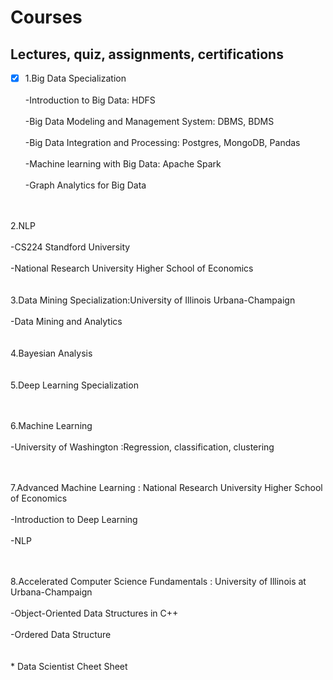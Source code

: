 # Courses
## Lectures, quiz, assignments, certifications

-[x] 1.Big Data Specialization<br/>
<space><br/><space>-Introduction to Big Data: HDFS <br/>
<space><br/><space>-Big Data Modeling and Management System: DBMS, BDMS <br/>
<space><br/><space>-Big Data Integration and Processing: Postgres, MongoDB, Pandas <br/>
<space><br/><space>-Machine learning with Big Data: Apache Spark <br/>
<space><br/><space>-Graph Analytics for Big Data <br/>
<br/>
<br/>2.NLP<br/>
  <space><br/><space>-CS224 Standford University<br/>
  <space><br/><space>-National Research University Higher School of Economics<br/>
<br/>
<br/>3.Data Mining Specialization:University of Illinois Urbana-Champaign<br/>
  <space><br/><space>-Data Mining and Analytics<br/>
<br/>
<br/>4.Bayesian Analysis<br/>
<br/>
<br/>5.Deep Learning Specialization <br/>
<br/>
    
<br/>6.Machine Learning <br/>
  <space><br/><space>-University of Washington :Regression, classification, clustering<br/>
<br/>
  
  <br/>7.Advanced Machine Learning : National Research University Higher School of Economics <br/>
  <space><br/><space>-Introduction to Deep Learning<br/>
  <space><br/><space>-NLP<br/>
<br/>
  
  <br/>8.Accelerated Computer Science Fundamentals : University of Illinois at Urbana-Champaign <br/>
  <space><br/><space>-Object-Oriented Data Structures in C++<br/>
  <space><br/><space>-Ordered Data Structure<br/>
<br/>
<br/>* Data Scientist Cheet Sheet<br/>

